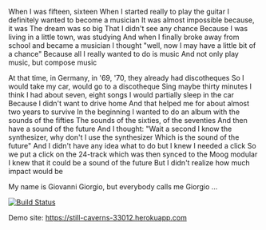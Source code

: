 When I was fifteen, sixteen
When I started really to play the guitar
I definitely wanted to become a musician
It was almost impossible because, it was
The dream was so big
That I didn't see any chance
Because I was living in a little town, was studying
And when I finally broke away from school and became a musician
I thought "well, now I may have a little bit of a chance"
Because all I really wanted to do is music
And not only play music, but compose music


At that time, in Germany, in '69, '70, they already had discotheques
So I would take my car, would go to a discotheque
Sing maybe thirty minutes
I think I had about seven, eight songs
I would partially sleep in the car
Because I didn't want to drive home
And that helped me for about almost two years to survive
In the beginning
I wanted to do an album with the sounds of the fifties
The sounds of the sixties, of the seventies
And then have a sound of the future
And I thought: "Wait a second
I know the synthesizer, why don't I use the synthesizer
Which is the sound of the future"
And I didn't have any idea what to do but I knew I needed a click
So we put a click on the 24-track which was then synced to the Moog modular
I knew that it could be a sound of the future
But I didn't realize how much impact would be


My name is Giovanni Giorgio, but everybody calls me Giorgio
...

[![Build Status](https://travis-ci.com/sceran/pbApp.svg?branch=main)](https://travis-ci.com/sceran/pbApp)



Demo site: https://still-caverns-33012.herokuapp.com
